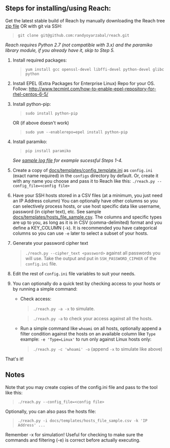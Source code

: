 Steps for installing/using Reach:
--------------------------------

Get the latest stable build of Reach by manually downloading the Reach tree 
[zip file](https://github.com/randyoyarzabal/reach/archive/v1.0.2.zip) OR with git via SSH:

> `git clone git@github.com:randyoyarzabal/reach.git`

*Reach requires Python 2.7 (not compatible with 3.x) and the paramiko library module, if you already have it, skip to Step 5.*

1. Install required packages: 

    >`yum install gcc openssl-devel libffi-devel python-devel glibc python`
    
2. Install EPEL (Extra Packages for Enterprise Linux) Repo for your OS.  
Follow: http://www.tecmint.com/how-to-enable-epel-repository-for-rhel-centos-6-5/
    
3. Install python-pip:

    >`sudo install python-pip` 
    
    OR (if above doesn't work) 
    
    >`sudo yum --enablerepo=epel install python-pip`
    
4. Install paramiko:

    >`pip install paramiko`

    *See [sample log file](sample_install_log.txt) for example sucessful Steps 1-4.*

5. Create a copy of [docs/templates/config_template.ini](../templates/config_template.ini) 
as `config.ini` (exact name required) in the `configs` directory by default. Or, create it with any name you choose 
and pass it to Reach like this: `./reach.py --config_file=<config file>`

5. Have your SSH hosts stored in a CSV files (at a minimum, you just need an IP Address column) 
You can optionally have other columns so you can selectively process hosts, or use host specific 
data like username, password (in cipher text), etc.  See sample [docs/templates/hosts_file_sample.csv](../templates/hosts_file_sample.csv).  The columns and 
specific types are up to you, as long as it is in CSV (comma-delimited) format and you define a KEY_COLUMN (`-k`).
It is recommended you have categorical columns so you can use `-e` later to select a subset of your hosts. 

6. Generate your password cipher text

    >`./reach.py --cipher_text <password>` against all passwords you will use.  Take the output and put 
    in `SSH_PASSWORD_CIPHER` of the `config.ini` file.

7. Edit the rest of `config.ini` file variables to suit your needs.

8. You can optionally do a quick test by checking access to your hosts or by running a simple command:

    - Check access:
        > `./reach.py -a -x` to simulate.

        > `./reach.py -a` to check your access against all the hosts.

    - Run a simple command like `whoami` on all hosts, optionally append a filter condition against the hosts on 
        an available column like `Type` example: `-e 'Type=Linux'` to run only against Linux hosts only:

        > `./reach.py -c 'whoami' -o` (append `-x` to simulate like above)

That's it!

Notes
-------

Note that you may create copies of the config.ini file and pass to the tool like this:

   >`./reach.py --config_file=<config file>`

Optionally, you can also pass the hosts file:

   >`./reach.py -i docs/templates/hosts_file_sample.csv -k 'IP Address' ...`


Remember -x for simulation!  Useful for checking to make sure the commands and filtering (-e)
  is correct before actually executing.
